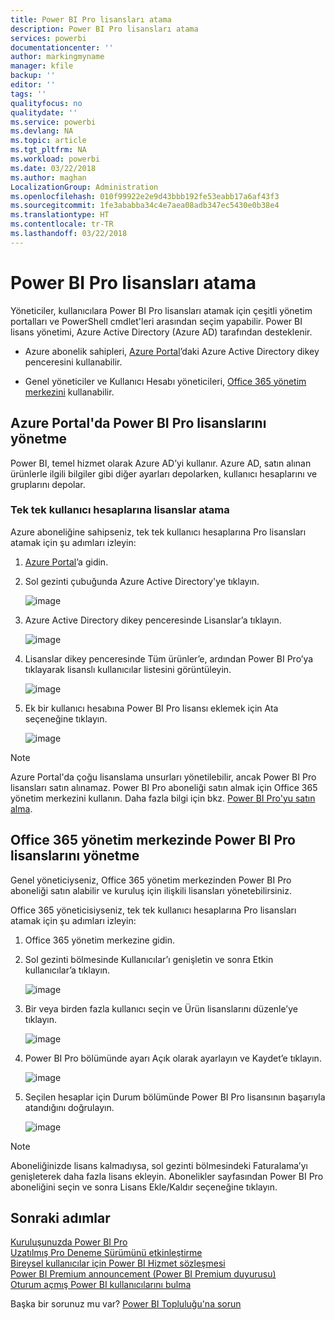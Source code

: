 ```yaml
---
title: Power BI Pro lisansları atama
description: Power BI Pro lisansları atama
services: powerbi
documentationcenter: ''
author: markingmyname
manager: kfile
backup: ''
editor: ''
tags: ''
qualityfocus: no
qualitydate: ''
ms.service: powerbi
ms.devlang: NA
ms.topic: article
ms.tgt_pltfrm: NA
ms.workload: powerbi
ms.date: 03/22/2018
ms.author: maghan
LocalizationGroup: Administration
ms.openlocfilehash: 010f99922e2e9d43bbb192fe53eabb17a6af43f3
ms.sourcegitcommit: 1fe3ababba34c4e7aea08adb347ec5430e0b38e4
ms.translationtype: HT
ms.contentlocale: tr-TR
ms.lasthandoff: 03/22/2018
---
```

# <a name="assigning-power-bi-pro-licenses"></a>Power BI Pro lisansları atama

Yöneticiler, kullanıcılara Power BI Pro lisansları atamak için çeşitli yönetim portalları ve PowerShell cmdlet'leri arasından seçim yapabilir. Power BI lisans yönetimi, Azure Active Directory (Azure AD) tarafından desteklenir.

* Azure abonelik sahipleri, [Azure Portal](https://ms.portal.azure.com/#@microsoft.onmicrosoft.com/dashboard/private/39bc3cf7-31a4-43f6-954c-f2d69ca2f0)’daki Azure Active Directory dikey penceresini kullanabilir. 

* Genel yöneticiler ve Kullanıcı Hesabı yöneticileri, [Office 365 yönetim merkezini](https://portal.office.com/AdminPortal/Home#/homepage) kullanabilir.

## <a name="managing-power-bi-pro-licenses-in-the-azure-portal"></a>Azure Portal'da Power BI Pro lisanslarını yönetme

Power BI, temel hizmet olarak Azure AD’yi kullanır. Azure AD, satın alınan ürünlerle ilgili bilgiler gibi diğer ayarları depolarken, kullanıcı hesaplarını ve gruplarını depolar.

### <a name="assigning-licenses-to-individual-user-accounts"></a>Tek tek kullanıcı hesaplarına lisanslar atama

Azure aboneliğine sahipseniz, tek tek kullanıcı hesaplarına Pro lisansları atamak için şu adımları izleyin:

1. [Azure Portal](https://ms.portal.azure.com/#@microsoft.onmicrosoft.com/dashboard/private/39bc3cf7-31a4-43f6-954c-f2d69ca2f0)’a gidin. 

2. Sol gezinti çubuğunda Azure Active Directory'ye tıklayın.

    ![image](media/service-assigning-power-bi-pro-licenses/service-assigning-power-bi-pro-licenses-01.png)

3. Azure Active Directory dikey penceresinde Lisanslar’a tıklayın.

    ![image](media/service-assigning-power-bi-pro-licenses/service-assigning-power-bi-pro-licenses-02.png)

4. Lisanslar dikey penceresinde Tüm ürünler’e, ardından Power BI Pro’ya tıklayarak lisanslı kullanıcılar listesini görüntüleyin.

    ![image](media/service-assigning-power-bi-pro-licenses/service-assigning-power-bi-pro-licenses-03.png)

5. Ek bir kullanıcı hesabına Power BI Pro lisansı eklemek için Ata seçeneğine tıklayın.

    ![image](media/service-assigning-power-bi-pro-licenses/service-assigning-power-bi-pro-licenses-04.png)

> [!NOTE]
> Azure Portal'da çoğu lisanslama unsurları yönetilebilir, ancak Power BI Pro lisansları satın alınamaz. Power BI Pro aboneliği satın almak için Office 365 yönetim merkezini kullanın. Daha fazla bilgi için bkz. [Power BI Pro'yu satın alma](https://docs.microsoft.com/en-us/power-bi/service-admin-purchasing-power-bi-pro).
>

## <a name="managing-power-bi-pro-licenses-in-the-office-365-admin-center"></a>Office 365 yönetim merkezinde Power BI Pro lisanslarını yönetme

Genel yöneticiyseniz, Office 365 yönetim merkezinden Power BI Pro aboneliği satın alabilir ve kuruluş için ilişkili lisansları yönetebilirsiniz.

Office 365 yöneticisiyseniz, tek tek kullanıcı hesaplarına Pro lisansları atamak için şu adımları izleyin:

1. Office 365 yönetim merkezine gidin.

2. Sol gezinti bölmesinde Kullanıcılar’ı genişletin ve sonra Etkin kullanıcılar’a tıklayın.

    ![image](media/service-assigning-power-bi-pro-licenses/service-assigning-power-bi-pro-licenses-05.png)

3. Bir veya birden fazla kullanıcı seçin ve Ürün lisanslarını düzenle’ye tıklayın.

    ![image](media/service-assigning-power-bi-pro-licenses/service-assigning-power-bi-pro-licenses-06.png)

4. Power BI Pro bölümünde ayarı Açık olarak ayarlayın ve Kaydet’e tıklayın.

    ![image](media/service-assigning-power-bi-pro-licenses/service-assigning-power-bi-pro-licenses-07.png)

5. Seçilen hesaplar için Durum bölümünde Power BI Pro lisansının başarıyla atandığını doğrulayın.

    ![image](media/service-assigning-power-bi-pro-licenses/service-assigning-power-bi-pro-licenses-08.png)

> [!NOTE]
> Aboneliğinizde lisans kalmadıysa, sol gezinti bölmesindeki Faturalama’yı genişleterek daha fazla lisans ekleyin. Abonelikler sayfasından Power BI Pro aboneliğini seçin ve sonra Lisans Ekle/Kaldır seçeneğine tıklayın.
>

## <a name="next-steps"></a>Sonraki adımlar
[Kuruluşunuzda Power BI Pro](service-admin-power-bi-pro-in-your-organization.md)
</br>
[Uzatılmış Pro Deneme Sürümünü etkinleştirme](service-extended-pro-trial.md)
</br>
[Bireysel kullanıcılar için Power BI Hizmet sözleşmesi](https://powerbi.microsoft.com/terms-of-service/)
</br>
[Power BI Premium announcement (Power BI Premium duyurusu)](https://aka.ms/pbipremium-announcement)
</br>
[Oturum açmış Power BI kullanıcılarını bulma](service-admin-access-usage.md)

Başka bir sorunuz mu var? [Power BI Topluluğu'na sorun](https://community.powerbi.com/)